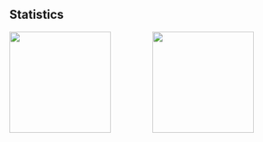 ## Statistics
<p align="center">
  <img align="left" src="https://github-readme-stats.vercel.app/api?username=lterat0r&bg_color=60,f986d3,5fa5f8&title_color=fff&text_color=fff&show_icons=true&count_private=true" style="height: 180px;"/> 
  <img src="https://github-readme-stats.vercel.app/api/top-langs/?username=lterat0r&layout=compact"&bg_color=60,f986d3,5fa5f style="height: 180px;"/>
</p>
<!--
**lterat0r/lterat0r** is a ✨ _special_ ✨ repository because its `README.md` (this file) appears on your GitHub profile.

Here are some ideas to get you started:

- 🔭 I’m currently working on ...
- 🌱 I’m currently learning ...
- 👯 I’m looking to collaborate on ...
- 🤔 I’m looking for help with ...
- 💬 Ask me about ...
- 📫 How to reach me: ...
- 😄 Pronouns: ...
- ⚡ Fun fact: ...
<img align="center" src="https://github-readme-stats.vercel.app/api/top-langs/?username=lterat0r&theme=transparent&hide_border=true&layout=donut-vertical&langs_count=6" />
## Statistics
<p align="center">
  <img src="https://github-readme-stats.vercel.app/api?username=lterat0r&show_icons=true" style="height: 180px;"/>
  <img src="https://github-readme-stats.vercel.app/api/top-langs/?username=lterat0r&layout=compact" style="height: 180px;"/>
</p>
-->
